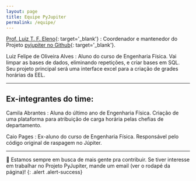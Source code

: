 ```yaml
---
layout: page
title: Equipe PyJupiter
permalink: /equipe/
---
```



[Prof. Luiz T. F. Eleno](http://www.demar.eel.usp.br/docentes/luiz-tadeu-fernandes-eleno.html){: target='_blank'}
: Coordenador e mantenedor do Projeto [pyjupiter no Github](https://github.com/luizeleno/pyjupiter){: target='_blank'}.

Luiz Felipe de Oliveira Alves
: Aluno do curso de Engenharia Física. Vai limpar as bases de dados, eliminando repetições, e criar bases em SQL. Seu projeto principal será uma interface excel para a criação de grades horárias da EEL.

---

## Ex-integrantes do time:

Camila Abrantes
: Aluna do último ano de Engenharia Física. Criação de uma plataforma para atribuição de carga horária pelas chefias de departamento.

Caio Pages
: Ex-aluno do curso de Engenharia Física. Responsável pelo código original de raspagem no Júpiter.

---

:satellite: Estamos sempre em busca de mais gente pra contribuir. Se tiver interesse em trabalhar no Projeto PyJupiter, mande um email (ver o rodapé da página)!
{: .alert .alert-success}
